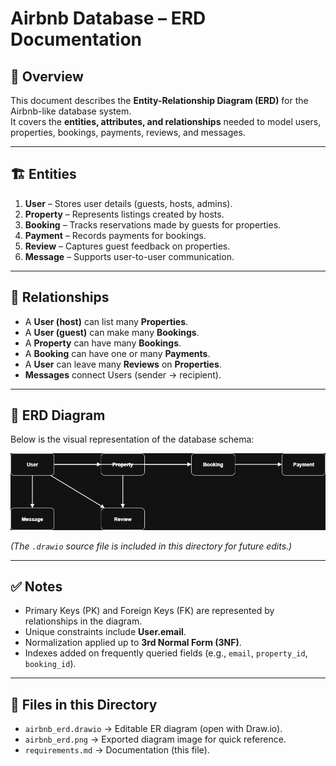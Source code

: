 # Airbnb Database – ERD Documentation  

## 📖 Overview
This document describes the **Entity-Relationship Diagram (ERD)** for the Airbnb-like database system.  
It covers the **entities, attributes, and relationships** needed to model users, properties, bookings, payments, reviews, and messages.

---

## 🏗 Entities
1. **User** – Stores user details (guests, hosts, admins).  
2. **Property** – Represents listings created by hosts.  
3. **Booking** – Tracks reservations made by guests for properties.  
4. **Payment** – Records payments for bookings.  
5. **Review** – Captures guest feedback on properties.  
6. **Message** – Supports user-to-user communication.  

---

## 🔗 Relationships
- A **User (host)** can list many **Properties**.  
- A **User (guest)** can make many **Bookings**.  
- A **Property** can have many **Bookings**.  
- A **Booking** can have one or many **Payments**.  
- A **User** can leave many **Reviews** on **Properties**.  
- **Messages** connect Users (sender → recipient).  

---

## 🎨 ERD Diagram
Below is the visual representation of the database schema:  

![Airbnb ERD](./airbnb_erd.png)  

*(The `.drawio` source file is included in this directory for future edits.)*

---

## ✅ Notes
- Primary Keys (PK) and Foreign Keys (FK) are represented by relationships in the diagram.  
- Unique constraints include **User.email**.  
- Normalization applied up to **3rd Normal Form (3NF)**.  
- Indexes added on frequently queried fields (e.g., `email`, `property_id`, `booking_id`).  

---

## 📂 Files in this Directory
- `airbnb_erd.drawio` → Editable ER diagram (open with Draw.io).  
- `airbnb_erd.png` → Exported diagram image for quick reference.  
- `requirements.md` → Documentation (this file).  
